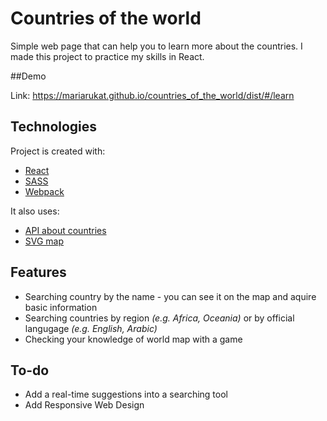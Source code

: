 # Countries of the world

Simple web page that can help you to learn more about the countries. I made this project to practice my skills in React. 

##Demo

Link: https://mariarukat.github.io/countries_of_the_world/dist/#/learn

## Technologies

Project is created with: 

  * [React](https://reactjs.org/) 
  * [SASS](https://sass-lang.com/)
  * [Webpack](https://webpack.js.org/)

It also uses:
   * [API about countries](https://restcountries.eu/)
   * [SVG map](https://www.amcharts.com/svg-maps/?map=world)

## Features

  * Searching country by the name - you can see it on the map and aquire basic information
  * Searching countries by region _(e.g. Africa, Oceania)_ or by official langugage _(e.g. English, Arabic)_
  * Checking your knowledge of world map with a game

## To-do
  * Add a real-time suggestions into a searching tool
  * Add Responsive Web Design

